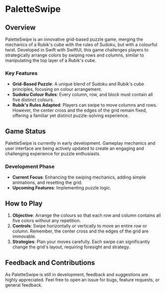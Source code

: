 # PaletteSwipe

## Overview

PaletteSwipe is an innovative grid-based puzzle game, merging the mechanics of a Rubik's cube with the rules of Sudoku, but with a colourful twist. Developed in Swift with SwiftUI, this game challenges players to strategically arrange colors by swiping rows and columns, similar to manipulating the top layer of a Rubik's cube.

### Key Features

- **Grid-Based Puzzle**: A unique blend of Sudoku and Rubik's cube principles, focusing on colour arrangement.
- **Sudoku Colour Rules**: Every column, row, and block must contain all five distinct colours.
- **Rubik's Rules Adapted**: Players can swipe to move columns and rows. However, the center cross and the edges of the grid remain fixed, offering a familiar yet distinct puzzle-solving experience.

## Game Status

PaletteSwipe is currently in early development. Gameplay mechanics and user interface are being actively updated to create an engaging and challenging experience for puzzle enthusiasts.

### Development Phase

- **Current Focus**: Enhancing the swiping mechanics, adding simple animations, and resetting the grid.
- **Upcoming Features**: Implementing puzzle logic. 

## How to Play

1. **Objective**: Arrange the colours so that each row and column contains all five colors without any repetition.
2. **Controls**: Swipe horizontally or vertically to move an entire row or column. Remember, the center cross and the edges of the grid are immovable.
3. **Strategies**: Plan your moves carefully. Each swipe can significantly change the grid's layout, requiring foresight and strategy.

## Feedback and Contributions

As PaletteSwipe is still in development, feedback and suggestions are highly appreciated. Feel free to open an issue for bugs, feature requests, or general feedback.
